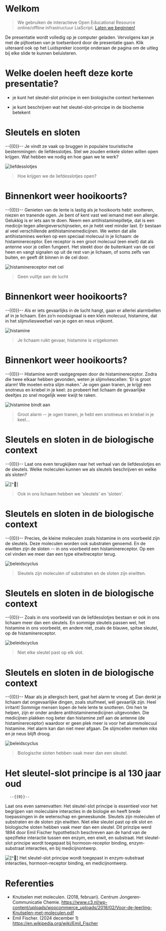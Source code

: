 <!--
title: "Sleutel-Slot-principe"
language: nl
narrator: Dutch Female
mode: Presentation

import: https://raw.githubusercontent.com/LiaScript/CodeRunner/master/README.md
        https://raw.githubusercontent.com/LiaTemplates/BeforeAndAfter/0.0.1/README.md

link:   https://cdnjs.cloudflare.com/ajax/libs/animate.css/4.1.1/animate.min.css
        https://fonts.googleapis.com/css?family=Lato:400,400italic,700
        style.css

@runR: @LIA.eval(`["main.R"]`, `none`, `Rscript main.R`)

@JSONLD
<script run-once>
  let json = @0 

  const script = document.createElement('script');
  script.type = 'application/ld+json';
  script.text = JSON.stringify(json);

  document.head.appendChild(script);

  // this is only needed to prevent and output,
  // as long as the result of a script is undefined,
  // it is not shown or rendered within LiaScript
  console.debug("added json to head")
</script>
@end


link:   https://unpkg.com/leaflet@1.9.4/dist/leaflet.css
script: https://unpkg.com/leaflet@1.9.4/dist/leaflet.js

-->

# Welkom

> We gebruiken de interactieve Open Educational Resource online/offline infrastructuur LiaScript.
> [Laten we beginnen!](https://liascript.github.io/course/?https://raw.githubusercontent.com/abotzki/presentation/refs/heads/master/sleutel-slot-principe.md)

De presentatie wordt volledig op je computer geladen. Vervolgens kan je met de pijltoetsen van je toetsenbord door de presentatie gaan. Klik uiteraard ook op het Luidspreker icoontje onderaan de pagina om de uitleg bij elke slide te kunnen beluisteren.

# Welke doelen heeft deze korte presentatie?

* je kunt het sleutel-slot principe in een biologische context herkennen

* je kunt beschrijven wat het sleutel-slot-principe in de biochemie betekent

# Sleutels en sloten 

   --{{0}}--
Je vindt ze vaak op bruggen in populaire touristische bestemmingen: de liefdesslotjes. Stel we zouden enkele sloten willen open krijgen. Wat hebben we nodig en hoe gaan we te werk?

![liefdesslotjes](./img/00-sleutels-sloten.svg "[^🦶]")

<!-- style="font-size: 2em" -->
> Hoe krijgen we de liefdesslotjes open?

[^🦶]: https://nl.freepik.com/vrije-photo/beveiligingsconcept-met-slot_22632767.htm#fromView=search&page=1&position=49&uuid=abfcf2c4-41ae-4315-beea-83b36deca858; https://nl.freepik.com/vrije-photo/hou-van-hangsloten-op-metalen-reling_9898302.htm#fromView=search&page=1&position=47&uuid=03fe7b58-ae23-4945-81f7-4d3d14f83ffc

# Binnenkort weer hooikoorts? 

   --{{0}}--
Genieten van de lente is lastig als je hooikoorts hebt: snotteren, niezen en tranende ogen. Je bent of kent vast wel iemand met een allergie. Gelukkig is er iets aan te doen. Neem een antihistaminepilletje, dat is een medicijn tegen allergieverschijnselen, en je hebt veel minder last. Er bestaan al veel verschillende antihistaminemedicijnen. We weten dat alle antihistamines werken op een speciaal molecuul in je lichaam: de histaminereceptor. Een receptor is een groot molecuul (een eiwit) dat als antenne voor je cellen fungeert. Het steekt door de buitenkant van de cel heen en vangt signalen op uit de rest van je lichaam, of soms zelfs van buiten, en geeft dit binnen in de cel door.

![histaminereceptor met cel](./img/01cel-receptor.svg "[^🦶]")

<!-- style="font-size: 2em" -->
> Geen vuiltje aan de lucht

[^🦶]: https://www.c3.nl/wp-content/uploads/woocommerce_uploads/2018/02/Voor-de-leerling-Knutselen-met-moleculen.pdf

# Binnenkort weer hooikoorts? 

   --{{0}}--
Als er iets gevaarlijks in de lucht hangt, gaan er allerlei alarmbellen af in je lichaam. Eén zo’n noodsignaal is een klein molecuul, histamine, dat in het slijmvliesweefsel van je ogen en neus vrijkomt.

![histamine](./img/02histamine-cel-niet-gebonden.svg "[^🦶]")

<!-- style="font-size: 2em" -->
> Je lichaam ruikt gevaar, histamine is vrijgekomen

[^🦶]: https://www.c3.nl/wp-content/uploads/woocommerce_uploads/2018/02/Voor-de-leerling-Knutselen-met-moleculen.pdf

# Binnenkort weer hooikoorts? 

   --{{0}}--
Histamine wordt vastgegrepen door de histaminereceptor. Zodra die twee elkaar hebben gevonden, weten je slijmvliescellen: ‘Er is groot alarm! We moeten extra slijm maken.’ Je ogen gaan tranen, je krijgt een snotneus en kriebel in je keel: zo probeert het lichaam de gevaarlijke deeltjes zo snel mogelijk weer kwijt te raken.

![histamine bindt aan ](./img/03histamine-cel-gebonden.svg "[^🦶]")

<!-- style="font-size: 2em" -->
> Groot alarm -- je ogen tranen, je hebt een snotneus en kriebel in je keel...

[^🦶]: https://www.c3.nl/wp-content/uploads/woocommerce_uploads/2018/02/Voor-de-leerling-Knutselen-met-moleculen.pdf

# Sleutels en sloten in de biologische context 

   --{{0}}--
Laat ons even terugkijken naar het verhaal van de liefdesslotjes en de sleutels. Welke moleculen kunnen we als sleutels beschrijven en welke als sloten?

![](./img/04sleutel-slot-cel.svg "[^🦶]")

<!-- style="font-size: 2em" -->
> Ook in ons lichaam hebben we 'sleutels' en 'sloten'.

[^🦶]: https://www.c3.nl/wp-content/uploads/woocommerce_uploads/2018/02/Voor-de-leerling-Knutselen-met-moleculen.pdf

# Sleutels en sloten in de biologische context 

   --{{0}}--
Precies, de kleine moleculen zoals histamine in ons voorbeeld zijn de sleutels. Deze moleculen worden ook substraten genoemd. En de eiwitten zijn de sloten -- in ons voorbeeld een histaminereceptor. Op een cel vinden we meer dan een type eitwitreceptor terug. 

![beleidscyclus](./img/05molecuul-receptor-cel.svg "[^🦶]")

<!-- style="font-size: 2em" -->
> Sleutels zijn moleculen of substraten en de sloten zijn eiwitten. 

[^🦶]: https://www.c3.nl/wp-content/uploads/woocommerce_uploads/2018/02/Voor-de-leerling-Knutselen-met-moleculen.pdf

# Sleutels en sloten in de biologische context 

   --{{0}}--
Zoals in ons voorbeeld van de liefdesslotjes bestaan er ook in ons lichaam meer dan een sleutels. En sommige sleutels passen wel, het histamine in ons voorbeeld, en andere niet, zoals de blauwe, spitse sleutel, op de histaminereceptor. 

![beleidscyclus](./img/06sleutel-slot-yes-no.svg "[^🦶]")

<!-- style="font-size: 2em" -->
> Niet elke sleutel past op elk slot.

[^🦶]: https://www.c3.nl/wp-content/uploads/woocommerce_uploads/2018/02/Voor-de-leerling-Knutselen-met-moleculen.pdf

# Sleutels en sloten in de biologische context 

   --{{0}}--
Maar als je allergisch bent, gaat het alarm te vroeg af. Dan denkt je lichaam dat ongevaarlijke dingen, zoals stuifmeel, wél gevaarlijk zijn. Heel irritant! Sommige mensen lopen de hele lente te snotteren. Om hen te helpen, zijn er onder andere antihistaminemedicijnen uitgevonden. Die medicijnen plakken nog beter dan histamine zelf aan de antenne (de histaminereceptor) waardoor er geen plek meer is voor het alarmmolecuul histamine. Het alarm kan dan niet meer afgaan. De slijmcellen merken niks en je neus blijft droog.

![beleidscyclus](./img/07sleutel-slot-yes-no-inhibitor.svg "[^🦶]")

<!-- style="font-size: 2em" -->
> Biologische sloten hebben vaak meer dan een sleutel.

[^🦶]: https://www.c3.nl/wp-content/uploads/woocommerce_uploads/2018/02/Voor-de-leerling-Knutselen-met-moleculen.pdf

# Het sleutel-slot principe is al 130 jaar oud
   
      --{{0}}--
Laat ons even samenvatten: Het sleutel-slot principe is essentieel voor het begrijpen van moleculaire interacties in de biologie en heeft brede toepassingen in de wetenschap en geneeskunde. Sleutels zijn moleculen of substraten en de sloten zijn eiwitten. Niet elke sleutel past op elk slot en biologische sloten hebben vaak meer dan een sleutel. Dit prinzipe werd 1894 door Emil Fischer hypothetisch beschreven aan de hand van de spezifieke interactie tussen een enzym, een eiwit, en substraat. Het sleutel-slot principe wordt toegepast bij hormoon-receptor binding, enzym-substraat interacties, en bij medicijnontwerp.

![](https://upload.wikimedia.org/wikipedia/commons/e/e0/Hermann_Emil_Fischer_c1895.jpg "[^🦶]")
Het sleutel-slot principe wordt toegepast in enzym-substraat interacties, hormoon-receptor binding, en medicijnontwerp.

[^🦶]: Emil Fischer https://en.wikipedia.org/wiki/File:Hermann_Emil_Fischer_c1895.jpg; 


# Referenties

- Knutselen met moleculen. (2018, februari). Centrum Jongeren­Communicatie Chemie. https://www.c3.nl/wp-content/uploads/woocommerce_uploads/2018/02/Voor-de-leerling-Knutselen-met-moleculen.pdf
- Emil Fischer. (2024 december 1) https://en.wikipedia.org/wiki/Emil_Fischer

